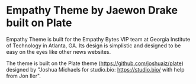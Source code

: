 # Empathy Theme by Jaewon Drake built on Plate

Empathy Theme is built for the Empathy Bytes VIP team at Georgia Institute of Technology in Atlanta, GA. Its design is simplistic and designed to be easy on the eyes like other news websites.

The theme is built on the Plate theme (https://github.com/joshuaiz/plate) designed by "Joshua Michaels for studio.bio: https://studio.bio/ with help from Jon Iler".
